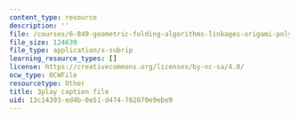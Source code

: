 ```yaml
---
content_type: resource
description: ''
file: /courses/6-849-geometric-folding-algorithms-linkages-origami-polyhedra-fall-2012/13c14393ed4b0e51d474782070e9ebe9_MDcAOTaCXHs.srt
file_size: 124639
file_type: application/x-subrip
learning_resource_types: []
license: https://creativecommons.org/licenses/by-nc-sa/4.0/
ocw_type: OCWFile
resourcetype: Other
title: 3play caption file
uid: 13c14393-ed4b-0e51-d474-782070e9ebe9
---
```

